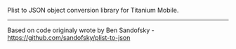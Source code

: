 Plist to JSON object conversion library for Titanium Mobile.

-------------------------

Based on code originaly wrote by Ben Sandofsky - https://github.com/sandofsky/plist-to-json